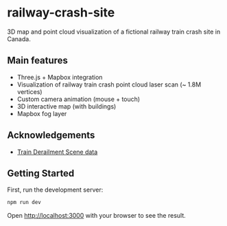 # railway-crash-site

3D map and point cloud visualization of a fictional railway train crash site in Canada.

## Main features

- Three.js + Mapbox integration
- Visualization of railway train crash point cloud laser scan (~ 1.8M vertices)
- Custom camera animation (mouse + touch)
- 3D interactive map (with buildings)
- Mapbox fog layer

## Acknowledgements

- [Train Derailment Scene data](https://sketchfab.com/3d-models/train-derailment-scene-811beb11b286441d89950aeaf88e66c7)

## Getting Started

First, run the development server:

```bash
npm run dev
```

Open [http://localhost:3000](http://localhost:3000) with your browser to see the result.
